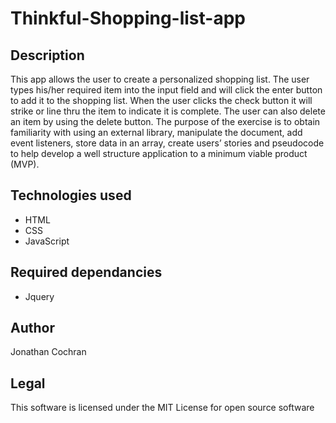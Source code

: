 # Thinkful-Shopping-list-app
## Description 
This app allows the user to create a personalized shopping list.  The user types his/her required item into the input field and will click the enter button to add it to the shopping list.  When the user clicks the check button it will strike or line thru the item to indicate it is complete.  The user can also delete an item by using the delete button.  The purpose of the exercise is to obtain familiarity with using an external library, manipulate the document, add event listeners, store data in an array, create users’ stories and pseudocode to help develop a well structure application to a minimum viable product (MVP).  

## Technologies used 
- HTML
- CSS
- JavaScript 

## Required dependancies 
- Jquery

## Author 
Jonathan Cochran

## Legal 
This software is licensed under the MIT License for open source software